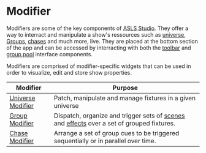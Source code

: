 # Modifier

Modifiers are some of the key components of [ASLS Studio](/). They offer a way to interract and manipulate a show's ressources such as [universe](/manual/modifiers/universe/), [Groups](/manual/modifiers/group/), [chases](/manual/modifier/chase/) and much more, live. They are placed at the bottom section of the app and can be accessed by interracting with both the [toolbar](/manual/interface/toolbar/) and [group pool](/manual/interface/grouppool/) interface components.

Modifiers are comprised of modifier-specific widgets that can be used in order to visualize, edit and store show properties.

| Modifier          | Purpose                                                                                       |
| ----------------- | --------------------------------------------------------------------------------------------- |
| [Universe Modifier](/manual/modifiers/universe/) | Patch, manipulate and manage fixtures in a given universe                                     |
| [Group Modifier](/manual/modifiers/group/)    | Dispatch, organize and trigger sets of [scenes](/manual/workflow/creating-scenes) and [effects](/manual/workflow/creating-effects) over a set of grouped fixtures. |
| [Chase Modifier](/manual/modifiers/chase/) | Arrange a set of group cues to be triggered sequentially or in parallel over time.|